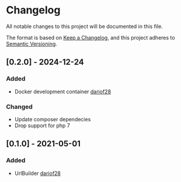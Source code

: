 # Changelog
All notable changes to this project will be documented in this file.

The format is based on [Keep a Changelog](https://keepachangelog.com/en/1.0.0/),
and this project adheres to [Semantic Versioning](https://semver.org/spec/v2.0.0.html).

## [0.2.0] - 2024-12-24
### Added
- Docker development container [dariof28](https://github.com/dariof28)

### Changed
- Update composer dependecies
- Drop support for php 7

## [0.1.0] - 2021-05-01
### Added
- UrlBuilder [dariof28](https://github.com/dariof28)
